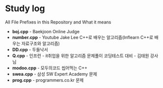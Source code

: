 # Study log  
All File Prefixes in this Repository and What it means  

- **boj.cpp** - Baekjoon Online Judge
- **number.cpp** - Youtube Jake Lee C++로 배우는 알고리즘(Inflearn C++로 배우는 자료구조와 알고리즘)  
- **DD.cpp** - 두들낙서
- **Q.cpp** - 인프런 - it취업을 위한 알고리즘 문제풀이 코딩테스트 대비 - 김태원 강사님  
- **modoo.cpp** - 모두의코드 씹어먹는 C++  
- **swea.cpp** - 삼성 SW Expert Academy 문제  
- **prog.cpp** - programmers.co.kr 문제

